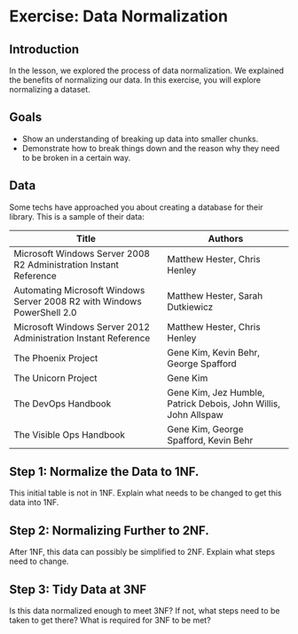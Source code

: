 # Exercise: Data Normalization

## Introduction
In the lesson, we explored the process of data normalization. We explained the benefits of normalizing our data. In this exercise, you will explore normalizing a dataset.

## Goals

- Show an understanding of breaking up data into smaller chunks.
- Demonstrate how to break things down and the reason why they need to be broken in a certain way.

## Data

Some techs have approached you about creating a database for their library. This is a sample of their data:

| Title      | Authors |
| ----------- | ----------- |
| Microsoft Windows Server 2008 R2 Administration Instant Reference   | Matthew Hester, Chris Henley      |
| Automating Microsoft Windows Server 2008 R2 with Windows PowerShell 2.0   | Matthew Hester, Sarah Dutkiewicz        |
| Microsoft Windows Server 2012 Administration Instant Reference     | Matthew Hester, Chris Henley       |
| The Phoenix Project   | Gene Kim, Kevin Behr, George Spafford        |
| The Unicorn Project      | Gene Kim      |
| The DevOps Handbook   | Gene Kim, Jez Humble, Patrick Debois, John Willis, John Allspaw       |
| The Visible Ops Handbook    | Gene Kim, George Spafford, Kevin Behr      |


## Step 1: Normalize the Data to 1NF.

This initial table is not in 1NF. Explain what needs to be changed to get this data into 1NF.

## Step 2: Normalizing Further to 2NF.

After 1NF, this data can possibly be simplified to 2NF. Explain what steps need to change.

## Step 3: Tidy Data at 3NF

Is this data normalized enough to meet 3NF? If not, what steps need to be taken to get there? What is required for 3NF to be met?
